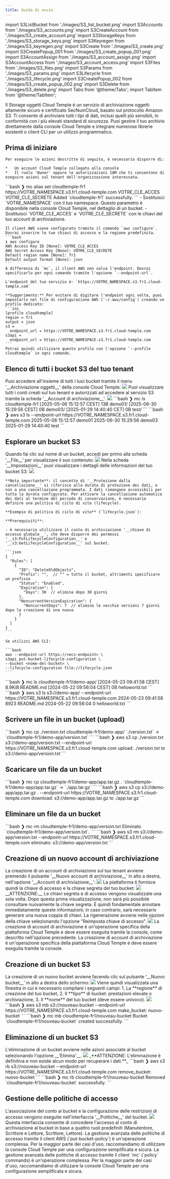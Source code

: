 ```yaml
---
title: Guida di avvio
---
```

import S3ListBucket from './images/S3_list_bucket.png'
import S3Accounts from './images/S3_accounts.png'
import S3CreateAccount from './images/S3_create_account.png'
import S3StorageKeys from './images/S3_storage_keys.png'
import S3Keyregen from './images/S3_keyregen.png'
import S3Create from './images/S3_create.png'
import S3CreatePopup_001 from './images/S3_create_popup_001.png'
import S3AccountAssign from './images/S3_account_assign.png'
import S3AccountAccess from './images/S3_account_access.png'
import S3Files from './images/S3_files.png'
import S3Params from './images/S3_params.png'
import S3Lifecycle from './images/S3_lifecycle.png'
import S3CreatePopup_002 from './images/S3_create_popup_002.png'
import S3Delete from './images/S3_delete.png'
import Tabs from '@theme/Tabs';
import TabItem from '@theme/TabItem';


Il Storage oggetti Cloud Temple è un servizio di archiviazione oggetti altamente sicuro e certificato SecNumCloud, basato sul protocollo Amazon S3. Ti consente di archiviare tutti i tipi di dati, inclusi quelli più sensibili, in conformità con i più elevati standard di sicurezza. Puoi gestire il tuo archivio direttamente dalla console Cloud Temple e integrare numerose librerie esistenti o client CLI per un utilizzo programmatico.

## Prima di iniziare

<Tabs>
  <TabItem value="Console Cloud Temple" label="Console Cloud Temple" default>

    Per eseguire le azioni descritte di seguito, è necessario disporre di:

    *   Un account Cloud Temple collegato alla console
    *   Il ruolo 'Owner' oppure le autorizzazioni IAM che ti consentono di eseguire azioni sul tenant dell'organizzazione interessata.

  </TabItem>
  <TabItem value="MC CLI" label="MC CLI">
    ```bash
    ❯ mc alias set cloudtemple-fr1 https://VOTRE_NAMESPACE.s3.fr1.cloud-temple.com VOTRE_CLE_ACCES VOTRE_CLE_SECRETE
    Added `cloudtemple-fr1` successfully.
    ```
    - Sostituisci `VOTRE_NAMESPACE` con il tuo namespace. Questo parametro è disponibile nella console Cloud Temple, nel dettaglio di un bucket.
    - Sostituisci `VOTRE_CLE_ACCES` e `VOTRE_CLE_SECRETE` con le chiavi del tuo account di archiviazione.

  </TabItem>
  <TabItem value="AWS CLI" label="AWS CLI">

    Il client AWS viene configurato tramite il comando `aws configure`. Dovrai inserire le tue chiavi di accesso e la regione predefinita.
    ```bash
    ❯ aws configure
    AWS Access Key ID [None]: VOTRE_CLE_ACCES
    AWS Secret Access Key [None]: VOTRE_CLE_SECRETE
    Default region name [None]: fr1
    Default output format [None]: json
    ```
    A differenza di `mc`, il client AWS non salva l'endpoint. Dovrai specificarlo per ogni comando tramite l'opzione `--endpoint-url`.

    L'endpoint del tuo servizio è: `https://VOTRE_NAMESPACE.s3.fr1.cloud-temple.com`

    **Suggerimento:** Per evitare di digitare l'endpoint ogni volta, puoi impostarlo nel file di configurazione AWS (`~/.aws/config`) creando un profilo dedicato:
    ```ini
    [profile cloudtemple]
    region = fr1
    output = json
    s3 =
      endpoint_url = https://VOTRE_NAMESPACE.s3.fr1.cloud-temple.com
    s3api =
      endpoint_url = https://VOTRE_NAMESPACE.s3.fr1.cloud-temple.com
    ```
    Potrai quindi utilizzare questo profilo con l'opzione `--profile cloudtemple` in ogni comando.

  </TabItem>
</Tabs>

## Elenco di tutti i bucket S3 del tuo tenant

<Tabs>
  <TabItem value="Console Cloud Temple" label="Console Cloud Temple" default>
    Puoi accedere all'insieme di tutti i tuoi bucket tramite il menu '__Archiviazione oggetti__' della console Cloud Temple:
    <img src={S3ListBucket} />
    Puoi visualizzare tutti i conti creati sul tuo tenant e autorizzati ad accedere al servizio S3 tramite la scheda '__Account di archiviazione__'.
    <img src={S3Accounts} />
  </TabItem>
  <TabItem value="MC CLI" label="MC CLI">
    ```bash
    ❯ mc ls cloudtemple-fr1
    [2025-05-06 15:12:57 CEST]     13B demo01/
    [2025-06-30 15:29:56 CEST]      0B demo03/
    [2025-01-29 14:40:40 CET]      0B test/
    ```
  </TabItem>
  <TabItem value="AWS CLI" label="AWS CLI">
    ```bash
    ❯ aws s3 ls --endpoint-url https://VOTRE_NAMESPACE.s3.fr1.cloud-temple.com
    2025-05-06 15:12:57 demo01
    2025-06-30 15:29:56 demo03
    2025-01-29 14:40:40 test
    ```
  </TabItem>
</Tabs>

## Esplorare un bucket S3
<Tabs>
  <TabItem value="Console Cloud Temple" label="Console Cloud Temple" default>
    Quando fai clic sul nome di un bucket, accedi per primo alla scheda '__File__' per visualizzare il suo contenuto:
    <img src={S3Files} />
    Nella scheda '__Impostazioni__' puoi visualizzare i dettagli delle informazioni del tuo bucket S3:
    <img src={S3Params} />

    **Nota importante**: il concetto di '__Protezione dalla cancellazione__' si riferisce alla durata di protezione dei dati, e non a una cancellazione programmata. I dati rimangono accessibili per tutta la durata configurata. Per attivare la cancellazione automatica dei dati al termine del periodo di conservazione, è necessario definire una politica di ciclo di vita (lifecycle).

    **Esempio di politica di ciclo di vita** (`lifecycle.json`):

    **Prerequisiti**:

    - è necessario utilizzare il conto di archiviazione '__chiave di accesso globale__', che deve disporre dei permessi '__s3:PutLifecycleConfiguration__' e '__s3:GetLifecycleConfiguration__' sul bucket.

    ```json
    {
      "Rules": [
        {
          "ID": "DeleteOldObjects",
          "Prefix": "",  // "" = tutto il bucket, altrimenti specificare un prefisso
          "Status": "Enabled",
          "Expiration": {
            "Days": 30  // elimina dopo 30 giorni
          },
          "NoncurrentVersionExpiration": {
            "NoncurrentDays": 7  // elimina le vecchie versioni 7 giorni dopo la creazione di una nuova
          }
        }
      ]
    }
    ```

    Se utilizzi AWS CLI:

    ```bash
    aws --endpoint-url https://<ecs-endpoint> \
    s3api put-bucket-lifecycle-configuration \
    --bucket <nome-del-bucket> \
    --lifecycle-configuration file://lifecycle.json
    ```
  </TabItem>
  <TabItem value="MC CLI" label="MC CLI">
    ```bash
    ❯ mc ls cloudtemple-fr1/demo-app/
    [2024-05-23 09:41:58 CEST] 8.9KiB README.md
    [2024-05-22 09:56:04 CEST]     0B helloworld.txt
    ```
  </TabItem>

  <TabItem value="AWS CLI" label="AWS CLI">
    ```bash
    ❯ aws s3 ls s3://demo-app/ --endpoint-url https://VOTRE_NAMESPACE.s3.fr1.cloud-temple.com
    2024-05-23 09:41:58      8923 README.md
    2024-05-22 09:56:04         0 helloworld.txt
    ```
  </TabItem>

</Tabs>

## Scrivere un file in un bucket (upload)
<Tabs>
  <TabItem value="MC CLI" label="MC CLI" default>
    ```bash
    ❯ mc cp ./version.txt cloudtemple-fr1/demo-app/
    `./version.txt` -> `cloudtemple-fr1/demo-app/version.txt`
    ```
  </TabItem>

  <TabItem value="AWS CLI" label="AWS CLI">
    ```bash
    ❯ aws s3 cp ./version.txt s3://demo-app/version.txt --endpoint-url https://VOTRE_NAMESPACE.s3.fr1.cloud-temple.com
    upload: ./version.txt to s3://demo-app/version.txt
    ```
  </TabItem>

</Tabs>

## Scaricare un file da un bucket
<Tabs>
  <TabItem value="MC CLI" label="MC CLI" default>
    ```bash
    ❯ mc cp cloudtemple-fr1/demo-app/app.tar.gz .
    `cloudtemple-fr1/demo-app/app.tar.gz` -> `./app.tar.gz`
    ```
  </TabItem>

  <TabItem value="AWS CLI" label="AWS CLI">
    ```bash
    ❯ aws s3 cp s3://demo-app/app.tar.gz . --endpoint-url https://VOTRE_NAMESPACE.s3.fr1.cloud-temple.com
    download: s3://demo-app/app.tar.gz to ./app.tar.gz
    ```
  </TabItem>

</Tabs>

## Eliminare un file da un bucket
<Tabs>
  <TabItem value="MC CLI" label="MC CLI" default>
    ```bash
    ❯ mc rm cloudtemple-fr1/demo-app/version.txt
    Eliminato `cloudtemple-fr1/demo-app/version.txt`.
    ```
  </TabItem>

  <TabItem value="AWS CLI" label="AWS CLI">
    ```bash
    ❯ aws s3 rm s3://demo-app/version.txt --endpoint-url https://VOTRE_NAMESPACE.s3.fr1.cloud-temple.com
    eliminato: s3://demo-app/version.txt
    ```
  </TabItem>

</Tabs>

## Creazione di un nuovo account di archiviazione
<Tabs>
  <TabItem value="Console Cloud Temple" label="Console Cloud Temple" default>
    La creazione di un account di archiviazione sul tuo tenant avviene premendo il pulsante '__Nuovo account di archiviazione__' in alto a destra, nell'opzione '__Account di archiviazione__':
    <img src={S3CreateAccount} />
    La piattaforma ti fornisce quindi la chiave di accesso e la chiave segreta del tuo bucket:
    <img src={S3StorageKeys} />
    __ATTENZIONE:__ Le chiavi segreta e di accesso vengono visualizzate una sola volta. Dopo questa prima visualizzazione, non sarà più possibile consultare nuovamente la chiave segreta. È quindi fondamentale annotare immediatamente queste informazioni; in caso contrario, sarà necessario generare una nuova coppia di chiavi.
    La rigenerazione avviene nelle opzioni della chiave selezionando l'opzione "Reimposta chiave di accesso".
    <img src={S3Keyregen} />
  </TabItem>
  <TabItem value="AWS CLI" label="AWS CLI">
    La creazione di account di archiviazione è un'operazione specifica della piattaforma Cloud Temple e deve essere eseguita tramite la console, come descritto nell'opzione precedente.
  </TabItem>
  <TabItem value="MC CLI" label="MC CLI">
    La creazione di account di archiviazione è un'operazione specifica della piattaforma Cloud Temple e deve essere eseguita tramite la console.
  </TabItem>
</Tabs>

## Creazione di un bucket S3
<Tabs>
  <TabItem value="Console Cloud Temple" label="Console Cloud Temple" default>
    La creazione di un nuovo bucket avviene facendo clic sul pulsante '__Nuovo bucket__' in alto a destra dello schermo:
    <img src={S3Create} />
    Viene quindi visualizzata una finestra in cui è necessario compilare i seguenti campi:
    1. La **regione** di creazione del tuo bucket,
    2. Il **tipo** di bucket: prestazioni elevate o archiviazione,
    3. Il **nome** del tuo bucket (deve essere univoco).
    <img src={S3CreatePopup_001} />
  </TabItem>
  <TabItem value="AWS CLI" label="AWS CLI">
    ```bash
    ❯ aws s3 mb s3://nouveau-bucket --endpoint-url https://VOTRE_NAMESPACE.s3.fr1.cloud-temple.com
    make_bucket: nuovo-bucket
    ```
  </TabItem>
  <TabItem value="MC CLI" label="MC CLI">
    ```bash
    ❯ mc mb cloudtemple-fr1/nouveau-bucket
    Bucket `cloudtemple-fr1/nouveau-bucket` created successfully.
    ```
  </TabItem>
</Tabs>

## Eliminazione di un bucket S3
<Tabs>
  <TabItem value="Console Cloud Temple" label="Console Cloud Temple" default>
    L'eliminazione di un bucket avviene nelle azioni associate al bucket selezionando l'opzione __'Elimina'__.
    <img src={S3Delete} />
    _**ATTENZIONE: L'eliminazione è definitiva e non esiste alcun modo per recuperare i dati.**_
  </TabItem>
  <TabItem value="AWS CLI" label="AWS CLI">
    ```bash
    ❯ aws s3 rb s3://nouveau-bucket --endpoint-url https://VOTRE_NAMESPACE.s3.fr1.cloud-temple.com
    remove_bucket: nuovo-bucket
    ```
  </TabItem>
  <TabItem value="MC CLI" label="MC CLI">
    ```bash
    ❯ mc rb cloudtemple-fr1/nouveau-bucket
    Removed `cloudtemple-fr1/nouveau-bucket` successfully.
    ```
  </TabItem>
</Tabs>

## Gestione delle politiche di accesso
<Tabs>
  <TabItem value="Console Cloud Temple" label="Console Cloud Temple" default>
    L'associazione del conto ai bucket e la configurazione delle restrizioni di accesso vengono eseguite nell'interfaccia '__Politiche__' del bucket.
    <img src={S3AccountAssign} />
    Questa interfaccia consente di concedere l'accesso al conto di archiviazione al bucket in base a quattro ruoli predefiniti (Manutentore, Scrittore e Lettore, Scrittore, Lettore).
  </TabItem>
  <TabItem value="AWS CLI" label="AWS CLI">
    La gestione avanzata delle politiche di accesso tramite il client AWS (`put-bucket-policy`) è un'operazione complessa. Per la maggior parte dei casi d'uso, raccomandiamo di utilizzare la console Cloud Temple per una configurazione semplificata e sicura.
  </TabItem>
  <TabItem value="MC CLI" label="MC CLI">
    La gestione avanzata delle politiche di accesso tramite il client `mc` (`policy` commands) è un'operazione complessa. Per la maggior parte dei casi d'uso, raccomandiamo di utilizzare la console Cloud Temple per una configurazione semplificata e sicura.
  </TabItem>
</Tabs>
